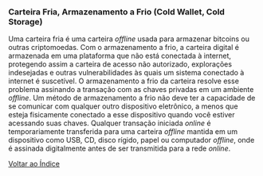 ### Carteira Fria, Armazenamento a Frio (Cold Wallet, Cold Storage)

Uma carteira fria é uma carteira _offline_ usada para armazenar bitcoins ou outras criptomoedas. Com o armazenamento a frio, a carteira digital é armazenada em uma plataforma que não está conectada à internet, protegendo assim a carteira de acesso não autorizado, explorações indesejadas e outras vulnerabilidades às quais um sistema conectado à internet é suscetível. O armazenamento a frio da carteira resolve esse problema assinando a transação com as chaves privadas em um ambiente _offline_. Um método de armazenamento a frio não deve ter a capacidade de se comunicar com qualquer outro dispositivo eletrônico, a menos que esteja fisicamente conectado a esse dispositivo quando você estiver acessando suas chaves. Qualquer transação iniciada _online_ é temporariamente transferida para uma carteira _offline_ mantida em um dispositivo como USB, CD, disco rígido, papel ou computador _offline_, onde é assinada digitalmente antes de ser transmitida para a rede _online_.

[Voltar ao Índice](../)